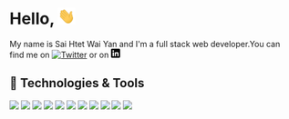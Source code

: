 
# Hello, <img src="https://github.com/SaiHtetWaiYan/SaiHtetWaiYan/blob/main/wave.gif" width="30px">

My name is Sai Htet Wai Yan and I'm a full stack web developer.You can find me on [![Twitter][1.2]][1]  or on [![LinkedIn][3.2]][3]


## 🔧 Technologies & Tools

![](https://img.shields.io/badge/Code-JavaScript-informational?style=flat&logo=javascript&logoColor=white&color=2bbc8a)
![](https://img.shields.io/badge/Code-TypeScript-informational?style=flat&logo=typescript&logoColor=white&color=2bbc8a)
![](https://img.shields.io/badge/Code-tailwindcss-informational?style=flat&logo=tailwindcss&logoColor=white&color=2bbc8a)
![](https://img.shields.io/badge/Code-bootstrap-informational?style=flat&logo=bootstrap&logoColor=white&color=2bbc8a)
![](https://img.shields.io/badge/Code-Vue-informational?style=flat&logo=vue.js&logoColor=white&color=2bbc8a)
![](https://img.shields.io/badge/Code-React-informational?style=flat&logo=react&logoColor=white&color=2bbc8a)
![](https://img.shields.io/badge/Code-laravel-informational?style=flat&logo=laravel&logoColor=white&color=2bbc8a)
![](https://img.shields.io/badge/Code-mysql-informational?style=flat&logo=mysql&logoColor=white&color=2bbc8a)
![](https://img.shields.io/badge/Code-MariaDB-informational?style=flat&logo=MariaDB&logoColor=white&color=2bbc8a)
![](https://img.shields.io/badge/OS-Linux-informational?style=flat&logo=linux&logoColor=white&color=2bbc8a)
![](https://img.shields.io/badge/Cloud-Digital_Ocean-informational?style=flat&logo=digitalocean&logoColor=white&color=2bbc8a)



<!-- links to social media icons -->

<!-- icons with padding -->

[1.1]: http://i.imgur.com/tXSoThF.png (twitter icon with padding)
[2.1]: http://i.imgur.com/0o48UoR.png (github icon with padding)

<!-- icons without padding -->

[1.2]: http://i.imgur.com/wWzX9uB.png (twitter icon without padding)
[2.2]: http://i.imgur.com/9I6NRUm.png (github icon without padding)
[3.2]: https://github.com/SaiHtetWaiYan/SaiHtetWaiYan/blob/main/linkedin-3-16.png

<!-- links to your social media accounts -->

[1]: https://twitter.com/SaiHtetWaiYan
[2]: https://github.com/SaiHtetWaiYan
[3]: https://www.linkedin.com/in/saihtet/



